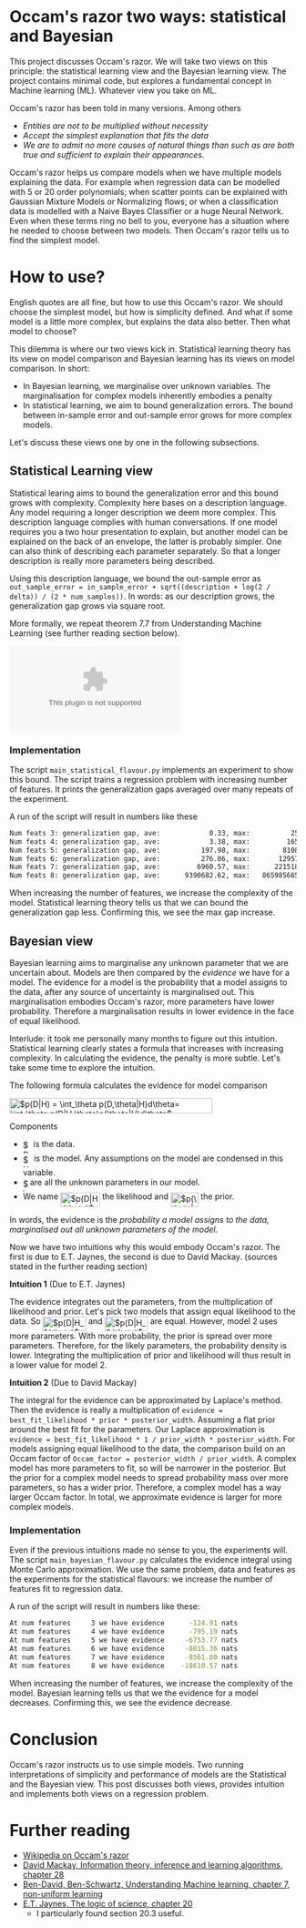 # Occam's razor two ways: statistical and Bayesian

This project discusses Occam's razor. We will take two views on this principle: the statistical learning view and the Bayesian learning view. The project contains minimal code, but explores a fundamental concept in Machine learning (ML). Whatever view you take on ML.

Occam's razor has been told in many versions. Among others

  * _Entities are not to be multiplied without necessity_
  * _Accept the simplest explanation that fits the data_
  * _We are to admit no more causes of natural things than such as are both true and sufficient to explain their appearances._
  
Occam's razor helps us compare models when we have multiple models explaining the data. For example when regression data can be modelled with 5 or 20 order polynomials; when scatter points can be explained with Gaussian Mixture Models or Normalizing flows; or when a classification data is modelled with a Naive Bayes Classifier or a huge Neural Network. Even when these terms ring no bell to you, everyone has a situation where he needed to choose between two models. Then Occam's razor tells us to find the simplest model.

# How to use?

English quotes are all fine, but how to use this Occam's razor. We should choose the simplest model, but how is simplicity defined. And what if some model is a little more complex, but explains the data also better. Then what model to choose?

This dilemma is where our two views kick in. Statistical learning theory has its view on model comparison and Bayesian learning has its views on model comparison. In short:

  * In Bayesian learning, we marginalise over unknown variables. The marginalisation for complex models inherently embodies a penalty
  * In statistical learning, we aim to bound generalization errors. The bound between in-sample error and out-sample error grows for more complex models.
  
Let's discuss these views one by one in the following subsections.

## Statistical Learning view

Statistical learing aims to bound the generalization error and this bound grows with complexity. Complexity here bases on a description language. Any model requiring a longer description we deem more complex. This description language complies with human conversations. If one model requires you a two hour presentation to explain, but another model can be explained on the back of an envelope, the latter is probably simpler. One can also think of describing each parameter separately. So that a longer description is really more parameters being described. 

Using this description language, we bound the out-sample error as `out_sample_error = in_sample_error + sqrt((description + log(2 / delta)) / (2 * num_samples))`. In words: as our description grows, the generalization gap grows via square root. 

More formally, we repeat theorem 7.7 from Understanding Machine Learning (see further reading section below).

![theorem](www.linktoimage.com)

### Implementation

The script `main_statistical_flavour.py` implements an experiment to show this bound. The script trains a regression problem with increasing number of features. It prints the generalization gaps averaged over many repeats of the experiment.

A run of the script will result in numbers like these
```bash
Num feats 3: generalization gap, ave:            0.33, max:          255.79, +1std            8.42
Num feats 4: generalization gap, ave:            3.38, max:         1655.49, +1std           65.69
Num feats 5: generalization gap, ave:          197.98, max:        81081.70, +1std         3594.80
Num feats 6: generalization gap, ave:          276.86, max:       129575.35, +1std         4975.92
Num feats 7: generalization gap, ave:         6960.57, max:      2215182.10, +1std        93943.58
Num feats 8: generalization gap, ave:      9390682.62, max:   8659856654.92, +1std    283450505.52
```

When increasing the number of features, we increase the complexity of the model. Statistical learning theory tells us that we can bound the generalization gap less. Confirming this, we see the max gap increase.


## Bayesian view

Bayesian learning aims to marginalise any unknown parameter that we are uncertain about. Models are then compared by the _evidence_ we have for a model. The evidence for a model is the probability that a model assigns to the data, after any source of uncertainty is marginalised out. This marginalisation embodies Occam's razor, more parameters have lower probability. Therefore a marginalisation results in lower evidence in the face of equal likelihood. 

Interlude: it took me personally many months to figure out this intuition. Statistical learning clearly states a formula that increases with increasing complexity. In calculating the evidence, the penalty is more subtle. Let's take some time to explore the intuition.

The following formula calculates the evidence for model comparison

<img alt="$p(D|H) = \int_\theta p(D,\theta|H)d\theta= \int_\theta p(D|H,\theta)p(\theta|H)d\theta$" src="https://github.com/RobRomijnders/occam/blob/master/svgs/d15df27da7c656d3e1e4d034107543d0.svg" align="middle" width="356.079405pt" height="26.48448pt"/>

Components
  * <img alt="$D$" src="https://github.com/RobRomijnders/occam/blob/master/svgs/78ec2b7008296ce0561cf83393cb746d.svg" align="middle" width="14.06625pt" height="22.46574pt"/> is the data.
  * <img alt="$H$" src="https://github.com/RobRomijnders/occam/blob/master/svgs/7b9a0316a2fcd7f01cfd556eedf72e96.svg" align="middle" width="14.999985pt" height="22.46574pt"/> is the model. Any assumptions on the model are condensed in this variable.
  * <img alt="$\theta$" src="https://github.com/RobRomijnders/occam/blob/master/svgs/27e556cf3caa0673ac49a8f0de3c73ca.svg" align="middle" width="8.1735885pt" height="22.83138pt"/> are all the unknown parameters in our model.
  * We name <img alt="$p(D|H,\theta)$" src="https://github.com/RobRomijnders/occam/blob/master/svgs/2bc2efb539de5a25c5fe6c2445db7a37.svg" align="middle" width="69.254625pt" height="24.6576pt"/> the likelihood and <img alt="$p(\theta|H)$" src="https://github.com/RobRomijnders/occam/blob/master/svgs/97a39984a4c3acb147ca6c9a2b780592.svg" align="middle" width="48.79578pt" height="24.6576pt"/> the prior.

In words, the evidence is the _probability a model assigns to the data, marginalised out all unknown parameters of the model_.

Now we have two intuitions why this would embody Occam's razor. The first is due to E.T. Jaynes, the second is due to David Mackay. (sources stated in the further reading section)

__Intuition 1__ (Due to E.T. Jaynes)

The evidence integrates out the parameters, from the multiplication of likelihood and prior. Let's pick two models that assign equal likelihood to the data. So <img alt="$p(D|H_1,\theta)$" src="https://github.com/RobRomijnders/occam/blob/master/svgs/f727783e8cf64e2e05831dcb76ab3d99.svg" align="middle" width="76.206735pt" height="24.6576pt"/> and <img alt="$p(D|H_2,\theta)$" src="https://github.com/RobRomijnders/occam/blob/master/svgs/08fcc685026c66e9f4c975b2c674920a.svg" align="middle" width="76.206735pt" height="24.6576pt"/> are equal. However, model 2 uses more parameters. With more probability, the prior is spread over more parameters. Therefore, for the likely parameters, the probability density is lower. Integrating the multiplication of prior and likelihood will thus result in a lower value for model 2.

__Intuition 2__ (Due to David Mackay)

The integral for the evidence can be approximated by Laplace's method. Then the evidence is really a multiplication of `evidence = best_fit_likelihood * prior * posterior_width`. Assuming a flat prior around the best fit for the parameters. Our Laplace approximation is `evidence = best_fit_likelihood * 1 / prior_width * posterior_width`. For models assigning equal likelihood to the data, the comparison build on an Occam factor of `Occam_factor = posterior_width / prior_width`. A complex model has more parameters to fit, so will be narrower in the posterior. But the prior for a complex model needs to spread probability mass over more parameters, so has a wider prior. Therefore, a complex model has a way larger Occam factor. In total, we approximate evidence is larger for more complex models.

### Implementation

Even if the previous intuitions made no sense to you, the experiments will. The script `main_bayesian_flavour.py` calculates the evidence integral using Monte Carlo approximation. We use the same problem, data and features as the experiments for the statistical flavours: we increase the number of features fit to regression data. 

A run of the script will result in numbers like these:

```bash
At num features     3 we have evidence      -124.91 nats
At num features     4 we have evidence      -795.19 nats
At num features     5 we have evidence     -6753.77 nats
At num features     6 we have evidence     -8015.36 nats
At num features     7 we have evidence     -8561.80 nats
At num features     8 we have evidence    -18610.57 nats
```

When increasing the number of features, we increase the complexity of the model. Bayesian learning tells us that we the evidence for a model decreases. Confirming this, we see the evidence decrease.

# Conclusion

Occam's razor instructs us to use simple models. Two running interpretations of simplicity and performance of models are the Statistical and the Bayesian view. This post discusses both views, provides intuition and implements both views on a regression problem. 

# Further reading

  * [Wikipedia on Occam's razor](https://en.wikipedia.org/wiki/Occam%27s_razor)
  * [David Mackay, Information theory, inference and learning algorithms, chapter 28](https://www.inference.org.uk/itprnn/book.pdf)
  * [Ben-David, Ben-Schwartz, Understanding Machine learning, chapter 7, non-uniform learning](https://www.cs.huji.ac.il/~shais/UnderstandingMachineLearning/)
  * [E.T. Jaynes, The logic of science, chapter 20](https://bayes.wustl.edu/etj/prob/book.pdf)
    * I particularly found section 20.3 useful.  